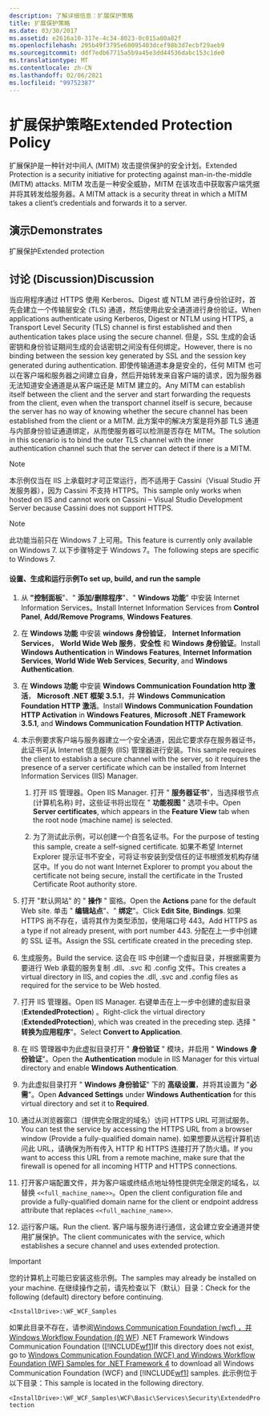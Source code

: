 ```yaml
---
description: 了解详细信息：扩展保护策略
title: 扩展保护策略
ms.date: 03/30/2017
ms.assetid: e2616a10-317e-4c34-8023-0c015a80a82f
ms.openlocfilehash: 295b49f3795e60095403dcef98b3d7ecbf29aeb9
ms.sourcegitcommit: ddf7edb67715a5b9a45e3dd44536dabc153c1de0
ms.translationtype: MT
ms.contentlocale: zh-CN
ms.lasthandoff: 02/06/2021
ms.locfileid: "99752387"
---
```

# <a name="extended-protection-policy"></a><span data-ttu-id="2cae6-103">扩展保护策略</span><span class="sxs-lookup"><span data-stu-id="2cae6-103">Extended Protection Policy</span></span>

<span data-ttu-id="2cae6-104">扩展保护是一种针对中间人 (MITM) 攻击提供保护的安全计划。</span><span class="sxs-lookup"><span data-stu-id="2cae6-104">Extended Protection is a security initiative for protecting against man-in-the-middle (MITM) attacks.</span></span> <span data-ttu-id="2cae6-105">MITM 攻击是一种安全威胁，MITM 在该攻击中获取客户端凭据并将其转发给服务器。</span><span class="sxs-lookup"><span data-stu-id="2cae6-105">A MITM attack is a security threat in which a MITM takes a client’s credentials and forwards it to a server.</span></span>  
  
## <a name="demonstrates"></a><span data-ttu-id="2cae6-106">演示</span><span class="sxs-lookup"><span data-stu-id="2cae6-106">Demonstrates</span></span>  

 <span data-ttu-id="2cae6-107">扩展保护</span><span class="sxs-lookup"><span data-stu-id="2cae6-107">Extended protection</span></span>  
  
## <a name="discussion"></a><span data-ttu-id="2cae6-108">讨论 (Discussion)</span><span class="sxs-lookup"><span data-stu-id="2cae6-108">Discussion</span></span>  

 <span data-ttu-id="2cae6-109">当应用程序通过 HTTPS 使用 Kerberos、Digest 或 NTLM 进行身份验证时，首先会建立一个传输层安全 (TLS) 通道，然后使用此安全通道进行身份验证。</span><span class="sxs-lookup"><span data-stu-id="2cae6-109">When applications authenticate using Kerberos, Digest or NTLM using HTTPS, a Transport Level Security (TLS) channel is first established and then authentication takes place using the secure channel.</span></span> <span data-ttu-id="2cae6-110">但是，SSL 生成的会话密钥和身份验证期间生成的会话密钥之间没有任何绑定。</span><span class="sxs-lookup"><span data-stu-id="2cae6-110">However, there is no binding between the session key generated by SSL and the session key generated during authentication.</span></span> <span data-ttu-id="2cae6-111">即使传输通道本身是安全的，任何 MITM 也可以在客户端和服务器之间建立自身，然后开始转发来自客户端的请求，因为服务器无法知道安全通道是从客户端还是 MITM 建立的。</span><span class="sxs-lookup"><span data-stu-id="2cae6-111">Any MITM can establish itself between the client and the server and start forwarding the requests from the client, even when the transport channel itself is secure, because the server has no way of knowing whether the secure channel has been established from the client or a MITM.</span></span> <span data-ttu-id="2cae6-112">此方案中的解决方案是将外部 TLS 通道与内部身份验证通道绑定，从而使服务器可以检测是否存在 MITM。</span><span class="sxs-lookup"><span data-stu-id="2cae6-112">The solution in this scenario is to bind the outer TLS channel with the inner authentication channel such that the server can detect if there is a MITM.</span></span>  
  
> [!NOTE]
> <span data-ttu-id="2cae6-113">本示例仅当在 IIS 上承载时才可正常运行，而不适用于 Cassini（Visual Studio 开发服务器），因为 Cassini 不支持 HTTPS。</span><span class="sxs-lookup"><span data-stu-id="2cae6-113">This sample only works when hosted on IIS and cannot work on Cassini – Visual Studio Development Server because Cassini does not support HTTPS.</span></span>  
  
> [!NOTE]
> <span data-ttu-id="2cae6-114">此功能当前只在 Windows 7 上可用。</span><span class="sxs-lookup"><span data-stu-id="2cae6-114">This feature is currently only available on Windows 7.</span></span> <span data-ttu-id="2cae6-115">以下步骤特定于 Windows 7。</span><span class="sxs-lookup"><span data-stu-id="2cae6-115">The following steps are specific to Windows 7.</span></span>  
  
#### <a name="to-set-up-build-and-run-the-sample"></a><span data-ttu-id="2cae6-116">设置、生成和运行示例</span><span class="sxs-lookup"><span data-stu-id="2cae6-116">To set up, build, and run the sample</span></span>  
  
1. <span data-ttu-id="2cae6-117">从 **"控制面板**"、" **添加/删除程序**"、" **Windows 功能**" 中安装 Internet Information Services。</span><span class="sxs-lookup"><span data-stu-id="2cae6-117">Install Internet Information Services from **Control Panel**, **Add/Remove Programs**, **Windows Features**.</span></span>  
  
2. <span data-ttu-id="2cae6-118">在 **Windows 功能** 中安装 **windows 身份验证**， **Internet Information Services**， **World Wide Web 服务**，**安全性** 和 **Windows 身份验证**。</span><span class="sxs-lookup"><span data-stu-id="2cae6-118">Install **Windows Authentication** in **Windows Features**, **Internet Information Services**, **World Wide Web Services**, **Security**, and **Windows Authentication**.</span></span>  
  
3. <span data-ttu-id="2cae6-119">在 **Windows 功能** 中安装 **Windows Communication Foundation http 激活**， **Microsoft .NET 框架 3.5.1**，并 **Windows Communication Foundation HTTP 激活**。</span><span class="sxs-lookup"><span data-stu-id="2cae6-119">Install **Windows Communication Foundation HTTP Activation** in **Windows Features**, **Microsoft .NET Framework 3.5.1**, and **Windows Communication Foundation HTTP Activation**.</span></span>  
  
4. <span data-ttu-id="2cae6-120">本示例要求客户端与服务器建立一个安全通道，因此它要求存在服务器证书，此证书可从 Internet 信息服务 (IIS) 管理器进行安装。</span><span class="sxs-lookup"><span data-stu-id="2cae6-120">This sample requires the client to establish a secure channel with the server, so it requires the presence of a server certificate which can be installed from Internet Information Services (IIS) Manager.</span></span>  
  
    1. <span data-ttu-id="2cae6-121">打开 IIS 管理器。</span><span class="sxs-lookup"><span data-stu-id="2cae6-121">Open IIS Manager.</span></span> <span data-ttu-id="2cae6-122">打开 " **服务器证书**"，当选择根节点 (计算机名称) 时，这些证书将出现在 " **功能视图** " 选项卡中。</span><span class="sxs-lookup"><span data-stu-id="2cae6-122">Open **Server certificates**, which appears in the **Feature View** tab when the root node (machine name) is selected.</span></span>  
  
    2. <span data-ttu-id="2cae6-123">为了测试此示例，可以创建一个自签名证书。</span><span class="sxs-lookup"><span data-stu-id="2cae6-123">For the purpose of testing this sample, create a self-signed certificate.</span></span> <span data-ttu-id="2cae6-124">如果不希望 Internet Explorer 提示证书不安全，可将证书安装到受信任的证书根颁发机构存储区中。</span><span class="sxs-lookup"><span data-stu-id="2cae6-124">If you do not want Internet Explorer to prompt you about the certificate not being secure, install the certificate in the Trusted Certificate Root authority store.</span></span>  
  
5. <span data-ttu-id="2cae6-125">打开 "默认网站" 的 " **操作** " 窗格。</span><span class="sxs-lookup"><span data-stu-id="2cae6-125">Open the **Actions** pane for the default Web site.</span></span> <span data-ttu-id="2cae6-126">单击 " **编辑站点**"、" **绑定**"。</span><span class="sxs-lookup"><span data-stu-id="2cae6-126">Click **Edit Site**, **Bindings**.</span></span> <span data-ttu-id="2cae6-127">如果 HTTPS 尚不存在，请将其作为类型添加，使用端口号 443。</span><span class="sxs-lookup"><span data-stu-id="2cae6-127">Add HTTPS as a type if not already present, with port number 443.</span></span> <span data-ttu-id="2cae6-128">分配在上一步中创建的 SSL 证书。</span><span class="sxs-lookup"><span data-stu-id="2cae6-128">Assign the SSL certificate created in the preceding step.</span></span>  
  
6. <span data-ttu-id="2cae6-129">生成服务。</span><span class="sxs-lookup"><span data-stu-id="2cae6-129">Build the service.</span></span> <span data-ttu-id="2cae6-130">这会在 IIS 中创建一个虚拟目录，并根据需要为要进行 Web 承载的服务复制 .dll、.svc 和 .config 文件。</span><span class="sxs-lookup"><span data-stu-id="2cae6-130">This creates a virtual directory in IIS, and copies the .dll, .svc and .config files as required for the service to be Web hosted.</span></span>  
  
7. <span data-ttu-id="2cae6-131">打开 IIS 管理器。</span><span class="sxs-lookup"><span data-stu-id="2cae6-131">Open IIS Manager.</span></span> <span data-ttu-id="2cae6-132">右键单击在上一步中创建的虚拟目录 (**ExtendedProtection**) 。</span><span class="sxs-lookup"><span data-stu-id="2cae6-132">Right-click the virtual directory (**ExtendedProtection**), which was created in the preceding step.</span></span> <span data-ttu-id="2cae6-133">选择 " **转换为应用程序**"。</span><span class="sxs-lookup"><span data-stu-id="2cae6-133">Select **Convert to Application**.</span></span>  
  
8. <span data-ttu-id="2cae6-134">在 IIS 管理器中为此虚拟目录打开 " **身份验证** " 模块，并启用 " **Windows 身份验证**"。</span><span class="sxs-lookup"><span data-stu-id="2cae6-134">Open the **Authentication** module in IIS Manager for this virtual directory and enable **Windows Authentication**.</span></span>  
  
9. <span data-ttu-id="2cae6-135">为此虚拟目录打开 " **Windows 身份验证**" 下的 **高级设置**，并将其设置为 "**必需**"。</span><span class="sxs-lookup"><span data-stu-id="2cae6-135">Open **Advanced Settings** under **Windows Authentication** for this virtual directory and set it to **Required**.</span></span>  
  
10. <span data-ttu-id="2cae6-136">通过从浏览器窗口（提供完全限定的域名）访问 HTTPS URL 可测试服务。</span><span class="sxs-lookup"><span data-stu-id="2cae6-136">You can test the service by accessing the HTTPS URL from a browser window (Provide a fully-qualified domain name).</span></span> <span data-ttu-id="2cae6-137">如果想要从远程计算机访问此 URL，请确保为所有传入 HTTP 和 HTTPS 连接打开了防火墙。</span><span class="sxs-lookup"><span data-stu-id="2cae6-137">If you want to access this URL from a remote machine, make sure that the firewall is opened for all incoming HTTP and HTTPS connections.</span></span>  
  
11. <span data-ttu-id="2cae6-138">打开客户端配置文件，并为客户端或终结点地址特性提供完全限定的域名，以替换 `<<full_machine_name>>`。</span><span class="sxs-lookup"><span data-stu-id="2cae6-138">Open the client configuration file and provide a fully-qualified domain name for the client or endpoint address attribute that replaces `<<full_machine_name>>`.</span></span>  
  
12. <span data-ttu-id="2cae6-139">运行客户端。</span><span class="sxs-lookup"><span data-stu-id="2cae6-139">Run the client.</span></span> <span data-ttu-id="2cae6-140">客户端与服务进行通信，这会建立安全通道并使用扩展保护。</span><span class="sxs-lookup"><span data-stu-id="2cae6-140">The client communicates with the service, which establishes a secure channel and uses extended protection.</span></span>  
  
> [!IMPORTANT]
> <span data-ttu-id="2cae6-141">您的计算机上可能已安装这些示例。</span><span class="sxs-lookup"><span data-stu-id="2cae6-141">The samples may already be installed on your machine.</span></span> <span data-ttu-id="2cae6-142">在继续操作之前，请先检查以下（默认）目录：</span><span class="sxs-lookup"><span data-stu-id="2cae6-142">Check for the following (default) directory before continuing.</span></span>  
>
> `<InstallDrive>:\WF_WCF_Samples`  
>
> <span data-ttu-id="2cae6-143">如果此目录不存在，请参阅[Windows Communication Foundation (wcf) ，并 Windows Workflow Foundation (的 WF](https://www.microsoft.com/download/details.aspx?id=21459)) .NET Framework Windows Communication Foundation ([!INCLUDE[wf1](../../../../includes/wf1-md.md)]</span><span class="sxs-lookup"><span data-stu-id="2cae6-143">If this directory does not exist, go to [Windows Communication Foundation (WCF) and Windows Workflow Foundation (WF) Samples for .NET Framework 4](https://www.microsoft.com/download/details.aspx?id=21459) to download all Windows Communication Foundation (WCF) and [!INCLUDE[wf1](../../../../includes/wf1-md.md)] samples.</span></span> <span data-ttu-id="2cae6-144">此示例位于以下目录：</span><span class="sxs-lookup"><span data-stu-id="2cae6-144">This sample is located in the following directory.</span></span>  
>
> `<InstallDrive>:\WF_WCF_Samples\WCF\Basic\Services\Security\ExtendedProtection`

